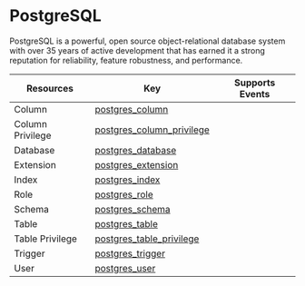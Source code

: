 PostgreSQL
==========
PostgreSQL is a powerful, open source object-relational database system with over 35 years of active development that has earned it a strong reputation for reliability, feature robustness, and performance.

| **Resources**    | **Key**                                                       | **Supports Events** |
| ---------------- | ------------------------------------------------------------- | ------------------- |
| Column           | [postgres\_column](postgres\_column.md)                       |                     |
| Column Privilege | [postgres\_column\_privilege](postgres\_column\_privilege.md) |                     |
| Database         | [postgres\_database](postgres\_database.md)                   |                     |
| Extension        | [postgres\_extension](postgres\_extension.md)                 |                     |
| Index            | [postgres\_index](postgres\_index.md)                         |                     |
| Role             | [postgres\_role](postgres\_role.md)                           |                     |
| Schema           | [postgres\_schema](postgres\_schema.md)                       |                     |
| Table            | [postgres\_table](postgres\_table.md)                         |                     |
| Table Privilege  | [postgres\_table\_privilege](postgres\_table\_privilege.md)   |                     |
| Trigger          | [postgres\_trigger](postgres\_trigger.md)                     |                     |
| User             | [postgres\_user](postgres\_user.md)                           |                     |
